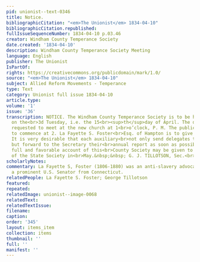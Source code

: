 ```yaml
---
pid: unionist--text-0346
title: Notice.
bibliographicCitation: "<em>The Unionist</em> 1834-04-10"
bibliographicCitation.republished: 
fullIssueSequenceNumber: 1834-04-10 p.03.46
creator: Windham County Temperance Society
date.created: '1834-04-10'
description: Windham County Temperance Society Meeting
language: English
publisher: The Unionist
IsPartOf: 
rights: https://creativecommons.org/publicdomain/mark/1.0/
source: "<em>The Unionist</em> 1834-04-10"
subject: Allied Reform Movements - Temperance
type: Text
category: Unionist full issue 1834-04-10
article.type: 
volume: '1'
issue: '36'
transcription: NOTICE. The Windham County Temperance Society is to be held in Brooklyn
  on the<br>3d Tuesday, i.e. the 15<br><sup>th</sup>day of April. The delegates are
  requested to meet at the new church at 1<br>o’clock, P. M. The public services are
  to commence at 2. La Fayette S. Foster<br>Esq. of Hampton is to give the Address.
  It is very desirable that each auxiliary<br>not only send delegates to the meeting;
  but forward to the Secretary their<br>annual report as soon as possible, that a
  full and favorable account of this<br>County Society may be given to the meeting
  of the State Society in<br>May.&nbsp;&nbsp; G. J. TILLOTSON, Sec.<br>
scholarlyNotes: 
commentary: La Fayette S, Foster (1806-1880) was an anti-slavery advocate and later
  a prominent U.S. Senator from Connecticut.
relatedPeople: La Fayette S. Foster; George Tillotson
featured: 
repeated: 
relatedImage: unionist--image-0068
relatedText: 
relatedTextIssue: 
filename: 
caption: 
order: '345'
layout: items_item
collection: items
thumbnail: ''
full: ''
manifest: ''
---
```

